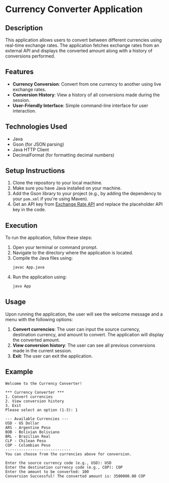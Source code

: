 # Currency Converter Application

## Description

This application allows users to convert between different currencies using real-time exchange rates. The application fetches exchange rates from an external API and displays the converted amount along with a history of conversions performed.

## Features

- **Currency Conversion**: Convert from one currency to another using live exchange rates.
- **Conversion History**: View a history of all conversions made during the session.
- **User-Friendly Interface**: Simple command-line interface for user interaction.

## Technologies Used

- Java
- Gson (for JSON parsing)
- Java HTTP Client
- DecimalFormat (for formatting decimal numbers)

## Setup Instructions

1. Clone the repository to your local machine.
2. Make sure you have Java installed on your machine.
3. Add the Gson library to your project (e.g., by adding the dependency to your `pom.xml` if you're using Maven).
4. Get an API key from [Exchange Rate API](https://www.exchangerate-api.com/) and replace the placeholder API key in the code.

## Execution

To run the application, follow these steps:

1. Open your terminal or command prompt.
2. Navigate to the directory where the application is located.
3. Compile the Java files using:
   ```bash
   javac App.java
   ```
4. Run the application using:
   ```bash
   java App
   ```

## Usage

Upon running the application, the user will see the welcome message and a menu with the following options:

1. **Convert currencies**: The user can input the source currency, destination currency, and amount to convert. The application will display the converted amount.
2. **View conversion history**: The user can see all previous conversions made in the current session.
3. **Exit**: The user can exit the application.

## Example

```
Welcome to the Currency Converter!

*** Currency Converter ***
1. Convert currencies
2. View conversion history
3. Exit
Please select an option (1-3): 1

--- Available Currencies ---
USD - US Dollar
ARS - Argentine Peso
BOB - Bolivian Boliviano
BRL - Brazilian Real
CLP - Chilean Peso
COP - Colombian Peso
-----------------------------
You can choose from the currencies above for conversion.

Enter the source currency code (e.g., USD): USD
Enter the destination currency code (e.g., COP): COP
Enter the amount to be converted: 100
Conversion Successful! The converted amount is: 3500000.00 COP
```
